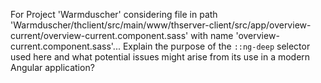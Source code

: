 For Project 'Warmduscher' considering file in path 'Warmduscher/thclient/src/main/www/thserver-client/src/app/overview-current/overview-current.component.sass' with name 'overview-current.component.sass'... Explain the purpose of the `::ng-deep` selector used here and what potential issues might arise from its use in a modern Angular application?